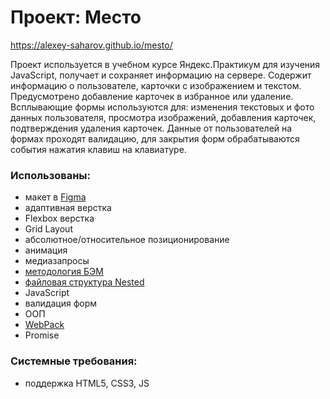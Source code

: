 # Проект: Место

https://alexey-saharov.github.io/mesto/

Проект используется в учебном курсе Яндекс.Практикум для изучения JavaScript, получает и сохраняет 
информацию на сервере. Содержит информацию о пользователе, карточки с изображением и текстом. 
Предусмотрено добавление карточек в избранное или удаление. Всплывающие формы используются для: 
изменения текстовых и фото данных пользователя, просмотра изображений, добавления карточек, 
подтверждения удаления карточек. Данные от пользователей на формах проходят валидацию, для закрытия 
форм обрабатываются события нажатия клавиш на клавиатуре.

### Использованы:

* макет в [Figma](https://www.figma.com/)
* адаптивная верстка
* Flexbox верстка
* Grid Layout
* абсолютное/относительное позиционирование
* анимация
* медиазапросы
* [методология БЭМ](https://ru.bem.info/)
* [файловая структура Nested](https://ru.bem.info/methodology/filestructure/#nested)
* JavaScript
* валидация форм
* ООП
* [WebPack](https://webpack.js.org/)
* Promise

### Системные требования:
* поддержка HTML5, CSS3, JS

